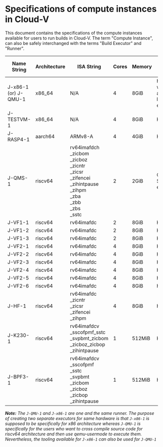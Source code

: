 # Specifications of compute instances in Cloud-V

This document contains the specifications of the compute instances available for users to run builds in Cloud-V. The term "Compute Instance", can also be safely interchanged with the terms "Build Executor" and "Runner".

| Name String | Architecture | ISA String | Cores | Memory | Compute Instance Type |
| ---- | ------- | -------------- | ------------ | ------------------ | ---- |
| J-x86-1 (or) J-QMU-1 | x86_64 | N/A | 4 | 8GiB | Hardware with application-level emulator |
| J-TESTVM-1 | x86_64 | N/A | 4 | 8GiB | Hardware |
| J-RASP4-1 | aarch64 | ARMv8-A | 4 | 4GiB | Hardware |
| J-QMS-1 | riscv64 | rv64imafdch<br>_zicbom<br>_zicboz<br>_zicntr<br>_zicsr<br>_zifencei<br>_zihintpause<br>_zihpm<br>_zba<br>_zbb<br>_zbs<br>_sstc | 2 | 2GiB | QEMU System emulator |
| J-VF1-1 | riscv64 | rv64imafdc | 2 | 8GiB | Hardware |
| J-VF1-2 | riscv64 | rv64imafdc | 2 | 8GiB | Hardware |
| J-VF1-3 | riscv64 | rv64imafdc | 2 | 8GiB | Hardware |
| J-VF2-1 | riscv64 | rv64imafdc | 4 | 8GiB | Hardware |
| J-VF2-2 | riscv64 | rv64imafdc | 4 | 8GiB | Hardware |
| J-VF2-3 | riscv64 | rv64imafdc | 4 | 8GiB | Hardware |
| J-VF2-4 | riscv64 | rv64imafdc | 4 | 8GiB | Hardware |
| J-VF2-5 | riscv64 | rv64imafdc | 4 | 8GiB | Hardware |
| J-VF2-6 | riscv64 | rv64imafdc | 4 | 8GiB | Hardware |
| J-HF-1 | riscv64 | rv64imafdc<br>_zicntr<br>_zicsr<br>_zifencei<br>_zihpm | 4 | 8GiB | Hardware |
| J-K230-1 | riscv64 | rv64imafdcv<br>_sscofpmf_sstc<br>_svpbmt_zicbom<br>_zicboz_zicbop<br>_zihintpause | 1 | 512MiB | Hardware |
| J-BPF3-1 | riscv64 | rv64imafdcv<br>_sscofpmf<br>_sstc<br>_svpbmt<br>_zicbom<br>_zicboz<br>_zicbop<br>_zihintpause | 1 | 512MiB | Hardware |



***Note:** The `J-QMU-1` and `J-x86-1` are one and the same runner. The purpose of creating two separate executors for same hardware is that `J-x86-1` is supposed to be specifically for x86 architecture whereas `J-QMU-1` is specifically for the users who want to cross compile source code for riscv64 architecture and then use qemu-usermode to execute them. Nevertheless, the tooling available for `J-x86-1` can also be used for `J-QMU-1`*
